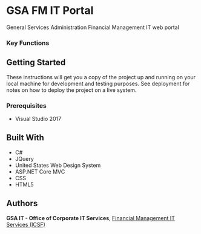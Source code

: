 # GSA FM IT Portal
General Services Administration Financial Management IT web portal 

### Key Functions 

## Getting Started
These instructions will get you a copy of the project up and running on your local machine for development and testing purposes. See deployment for notes on how to deploy the project on a live system.

### Prerequisites
- Visual Studio 2017

## Built With
- C#
- JQuery
- United States Web Design System
- ASP.NET Core MVC
- CSS
- HTML5

## Authors

**GSA IT - Office of Corporate IT Services**, [Financial Management IT Services (ICSF)](https://github.com/orgs/GSA/teams/corporate-it-services/members)
